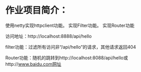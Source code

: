 # 作业项目简介：

使用netty实现httpclient功能。
实现Filter功能。
实现Router功能

访问地址：http://localhost:8888/api/hello

filter功能：过滤所有访问非“/api/hello”的请求，其他请求返回404

Router功能：随机的跳转到http://localhost:8088/api/hello或http://www.baidu.com网址
